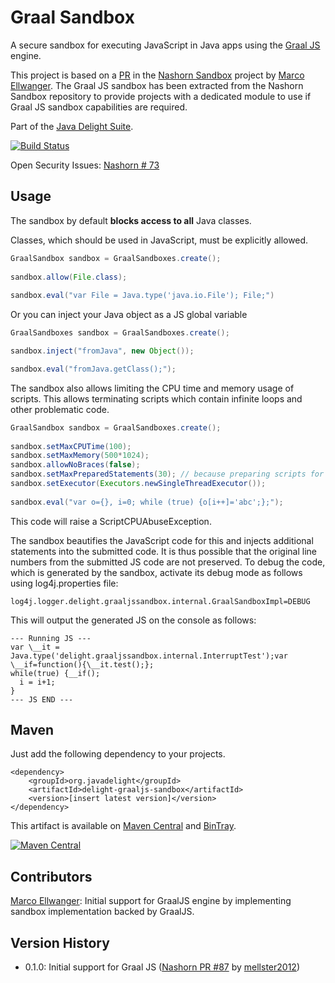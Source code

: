 # Graal Sandbox

A secure sandbox for executing JavaScript in Java apps using the [Graal JS](https://github.com/graalvm/graaljs) engine.

This project is based on a [PR](https://github.com/javadelight/delight-nashorn-sandbox/pull/87/) in the [Nashorn Sandbox](https://github.com/javadelight/delight-nashorn-sandbox) project by [Marco Ellwanger](https://github.com/mellster2012). The Graal JS sandbox has been extracted from the Nashorn Sandbox repository to provide projects with a dedicated module to use if Graal JS sandbox capabilities are required.

Part of the [Java Delight Suite](https://github.com/javadelight/delight-main#java-delight-suite).

[![Build Status](https://travis-ci.org/javadelight/delight-graaljs-sandbox.svg?branch=master)](https://travis-ci.org/javadelight/delight-graaljs-sandbox)

Open Security Issues: [Nashorn # 73](https://github.com/javadelight/delight-nashorn-sandbox/issues/73)

## Usage

The sandbox by default **blocks access to all** Java classes.

Classes, which should be used in JavaScript, must be explicitly allowed.

```java
GraalSandbox sandbox = GraalSandboxes.create();
     
sandbox.allow(File.class);
     
sandbox.eval("var File = Java.type('java.io.File'); File;")
```

Or you can inject your Java object as a JS global variable

```java
GraalSandboxes sandbox = GraalSandboxes.create();

sandbox.inject("fromJava", new Object());

sandbox.eval("fromJava.getClass();");
```

The sandbox also allows limiting the CPU time and memory usage of scripts. This allows terminating scripts which contain infinite loops and other problematic code.

```java
GraalSandbox sandbox = GraalSandboxes.create();
     
sandbox.setMaxCPUTime(100);
sandbox.setMaxMemory(500*1024);
sandbox.allowNoBraces(false);
sandbox.setMaxPreparedStatements(30); // because preparing scripts for execution is expensive
sandbox.setExecutor(Executors.newSingleThreadExecutor());
     
sandbox.eval("var o={}, i=0; while (true) {o[i++]='abc';};");
```

This code will raise a ScriptCPUAbuseException.

The sandbox beautifies the JavaScript code for this and injects additional statements into the submitted code. It is thus possible that the original line numbers from
the submitted JS code are not preserved. To debug the code, which is generated by the sandbox, activate its debug mode as follows using log4j.properties file:

```
log4j.logger.delight.graaljssandbox.internal.GraalSandboxImpl=DEBUG
```

This will output the generated JS on the console as follows:

```
--- Running JS ---
var \__it = Java.type('delight.graaljssandbox.internal.InterruptTest');var \__if=function(){\__it.test();};
while(true) {__if();
  i = i+1;
}
--- JS END ---
```

## Maven

Just add the following dependency to your projects.

```
<dependency>
    <groupId>org.javadelight</groupId>
    <artifactId>delight-graaljs-sandbox</artifactId>
    <version>[insert latest version]</version>
</dependency>
```

This artifact is available on [Maven Central](https://search.maven.org/#search%7Cga%7C1%7Cdelight-graaljs-sandbox) and 
[BinTray](https://bintray.com/javadelight/javadelight/delight-graaljs-sandbox).

[![Maven Central](https://img.shields.io/maven-central/v/org.javadelight/delight-graaljs-sandbox.svg)](https://search.maven.org/#search%7Cga%7C1%7Cdelight-graaljs-sandbox)

## Contributors

[Marco Ellwanger](https://github.com/mellster2012): Initial support for GraalJS engine by implementing sandbox implementation backed by GraalJS.

## Version History

- 0.1.0: Initial support for Graal JS ([Nashorn PR #87](https://github.com/javadelight/delight-nashorn-sandbox/pull/87/) by [mellster2012](https://github.com/mellster2012)) 

